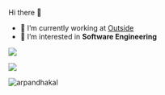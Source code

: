 Hi there 👋



- 🔭 I’m currently working at [Outside](https://outside.studio/)
- 👯 I’m interested in **Software Engineering**



![](https://github-readme-streak-stats.herokuapp.com/?user=arpandhakal&theme=dark&hide_border=false)
<br>


![](https://github-readme-stats.vercel.app/api/top-langs/?username=arpandhakal&theme=dark&hide_border=false&include_all_commits=false&count_private=false&layout=compact)
<br>

<p align="left"> <img src="https://komarev.com/ghpvc/?username=arpandhakal&label=Profile%20views&color=0e75b6&style=flat" alt="arpandhakal" /> </p>
